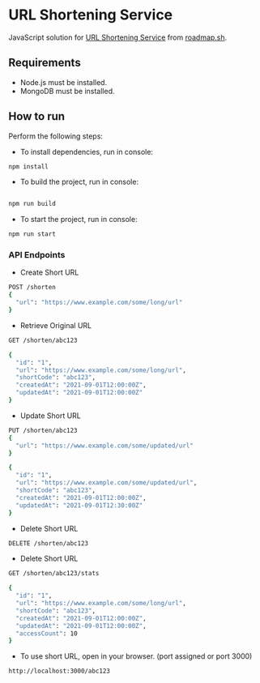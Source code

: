 # URL Shortening Service

JavaScript solution for [URL Shortening Service](https://roadmap.sh/projects/url-shortening-service) from [roadmap.sh](https://roadmap.sh/).

## Requirements

- Node.js must be installed.
- MongoDB must be installed.

## How to run

Perform the following steps:

- To install dependencies, run in console:

```bash
npm install
```

- To build the project, run in console:

```bash

npm run build
```

- To start the project, run in console:

```bash
npm run start
```

### API Endpoints

- Create Short URL

```bash
POST /shorten
{
  "url": "https://www.example.com/some/long/url"
}
```

- Retrieve Original URL

```bash
GET /shorten/abc123
```

```bash
{
  "id": "1",
  "url": "https://www.example.com/some/long/url",
  "shortCode": "abc123",
  "createdAt": "2021-09-01T12:00:00Z",
  "updatedAt": "2021-09-01T12:00:00Z"
}
```

- Update Short URL

```bash
PUT /shorten/abc123
{
  "url": "https://www.example.com/some/updated/url"
}
```

```bash
{
  "id": "1",
  "url": "https://www.example.com/some/updated/url",
  "shortCode": "abc123",
  "createdAt": "2021-09-01T12:00:00Z",
  "updatedAt": "2021-09-01T12:30:00Z"
}
```

- Delete Short URL

```bash
DELETE /shorten/abc123
```

- Delete Short URL

```bash
GET /shorten/abc123/stats
```

```bash
{
  "id": "1",
  "url": "https://www.example.com/some/long/url",
  "shortCode": "abc123",
  "createdAt": "2021-09-01T12:00:00Z",
  "updatedAt": "2021-09-01T12:00:00Z",
  "accessCount": 10
}
```

- To use short URL, open in your browser. (port assigned or port 3000)

```bash
http://localhost:3000/abc123
```
